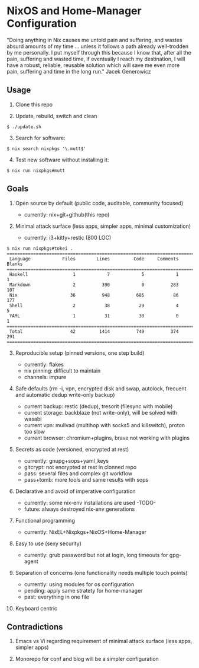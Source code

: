# NixOS and Home-Manager Configuration

"Doing anything in Nix causes me untold pain and suffering, and wastes absurd
amounts of my time … unless it follows a path already well-trodden by me
personally. I put myself through this because I know that, after all the pain,
suffering and wasted time, if eventually I reach my destination, I will have a
robust, reliable, reusable solution which will save me even more pain,
suffering and time in the long run." Jacek Generowicz


## Usage

1. Clone this repo

2. Update, rebuild, switch and clean
```
$ ./update.sh
```

3. Search for software:
```
$ nix search nixpkgs '\.mutt$'
```

4. Test new software without installing it:
```
$ nix run nixpkgs#mutt
```

## Goals

1. Open source by default (public code, auditable, community focused)
   - currently: nix+git+github(this repo)

2. Minimal attack surface (less apps, simpler apps, minimal customization)
   - currently: i3+kitty+restic (800 LOC)
```
$ nix run nixpkgs#tokei .
===============================================================================
 Language            Files        Lines         Code     Comments       Blanks
===============================================================================
 Haskell                 1            7            5            1            1
 Markdown                2          390            0          283          107
 Nix                    36          948          685           86          177
 Shell                   2           38           29            4            5
 YAML                    1           31           30            0            1
===============================================================================
 Total                  42         1414          749          374          291
===============================================================================
```

3. Reproducible setup (pinned versions, one step build)
   - currently: flakes
   - nix pinning: difficult to maintain
   - channels: impure

4. Safe defaults (rm -i, vpn, encrypted disk and swap, autolock,
frecuent and automatic dedup write-only backup)
   - current backup: restic (dedup), tresorit (filesync with mobile)
   - current storage: backblaze (not write-only), will be solved with wasabi
   - current vpn: mullvad (multihop with socks5 and killswitch), proton too slow
   - current browser: chromium+plugins, brave not working with plugins

5. Secrets as code (versioned, encrypted at rest)
   - currently: gnupg+sops+yaml_keys
   - gitcrypt: not encrypted at rest in clonned repo
   - pass: several files and complex git workflow
   - pass+tomb: more tools and same results with sops

6. Declarative and avoid of imperative configuration
   - currently: some nix-env installations are used -TODO-
   - future: always destroyed nix-env generations

7. Functional programming
   - currently: NixEL+Nixpkgs+NixOS+Home-Manager

8. Easy to use (sexy security)
   - currently: grub password but not at login, long timeouts for gpg-agent

9. Separation of concerns (one functionality needs multiple touch points)
   - currently: using modules for os configuration
   - pending: apply same stratety for home-manager
   - past: everything in one file

10. Keyboard centric

## Contradictions

1. Emacs vs Vi regarding requirement of minimal attack surface (less apps,
simpler apps)

1. Monorepo for conf and blog will be a simpler configuration